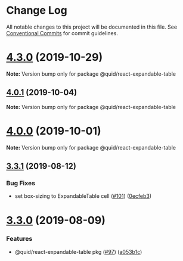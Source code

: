 # Change Log

All notable changes to this project will be documented in this file.
See [Conventional Commits](https://conventionalcommits.org) for commit guidelines.

# [4.3.0](https://github.com/quid/refraction/tree/master/packages/react-expandable-table/compare/v4.2.1...v4.3.0) (2019-10-29)

**Note:** Version bump only for package @quid/react-expandable-table





## [4.0.1](https://github.com/quid/refraction/tree/master/packages/react-expandable-table/compare/v4.0.0...v4.0.1) (2019-10-04)

**Note:** Version bump only for package @quid/react-expandable-table





# [4.0.0](https://github.com/quid/refraction/tree/master/packages/react-expandable-table/compare/v3.3.5...v4.0.0) (2019-10-01)

**Note:** Version bump only for package @quid/react-expandable-table





## [3.3.1](https://github.com/quid/refraction/tree/master/packages/react-expandable-table/compare/v3.3.0...v3.3.1) (2019-08-12)


### Bug Fixes

* set box-sizing to ExpandableTable cell ([#101](https://github.com/quid/refraction/tree/master/packages/react-expandable-table/issues/101)) ([0ecfeb3](https://github.com/quid/refraction/tree/master/packages/react-expandable-table/commit/0ecfeb3))





# [3.3.0](https://github.com/quid/refraction/tree/master/packages/react-expandable-table/compare/v3.2.2...v3.3.0) (2019-08-09)


### Features

* @quid/react-expandable-table pkg ([#97](https://github.com/quid/refraction/tree/master/packages/react-expandable-table/issues/97)) ([a053b1c](https://github.com/quid/refraction/tree/master/packages/react-expandable-table/commit/a053b1c))
